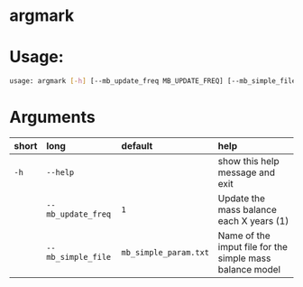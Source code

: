 
argmark
=======

# Usage:


```bash
usage: argmark [-h] [--mb_update_freq MB_UPDATE_FREQ] [--mb_simple_file MB_SIMPLE_FILE]

```
# Arguments

|short|long|default|help|
| :--- | :--- | :--- | :--- |
|`-h`|`--help`||show this help message and exit|
||`--mb_update_freq`|`1`|Update the mass balance each X years (1)|
||`--mb_simple_file`|`mb_simple_param.txt`|Name of the imput file for the simple mass balance model|
